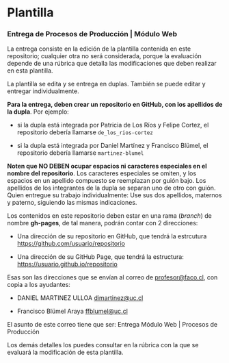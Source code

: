 # Plantilla

### Entrega de Procesos de Producción | Módulo Web

La entrega consiste en la edición de la plantilla contenida en este repositorio; cualquier otra no será considerada, porque la evaluación depende de una rúbrica que detalla las modificaciones que deben realizar en esta plantilla.

La plantilla se edita y se entrega en duplas. También se puede editar y entregar individualmente. 

**Para la entrega, deben crear un repositorio en GitHub, con los apellidos de la dupla**. Por ejemplo: 

- si la dupla está integrada por Patricia de Los Ríos y Felipe Cortez, el repositorio debería llamarse `de_los_rios-cortez`

- si la dupla está integrada por Daniel Martínez y Francisco Blümel, el repositorio debería llamarse `martinez-blumel`

**Noten que NO DEBEN ocupar espacios ni caracteres especiales en el nombre del repositorio**. Los caracteres especiales se omiten, y los espacios en un apellido compuesto se reemplazan por guión bajo. Los apellidos de los integrantes de la dupla se separan uno de otro con guión. Quien entregue su trabajo individualmente: Use sus dos apellidos, maternos y paterno, siguiendo las mismas indicaciones. 

Los contenidos en este repositorio deben estar en una rama (*branch*) de nombre **gh-pages**, de tal manera, podrán contar con 2 direcciones:

- Una dirección de su repositorio en GitHub, que tendrá la estrcutura https://github.com/usuario/repositorio

- Una dirección de su GitHub Page, que tendrá la estructura: https://usuario.github.io/repositorio

Esas son las direcciones que se envían al correo de profesor@faco.cl, con copia a los ayudantes: 

- DANIEL MARTINEZ ULLOA <dimartinez@uc.cl>

- Francisco Blümel Araya <ffblumel@uc.cl>

El asunto de este correo tiene que ser: Entrega Módulo Web | Procesos de Producción

Los demás detalles los puedes consultar en la rúbrica con la que se evaluará la modificación de esta plantilla.
